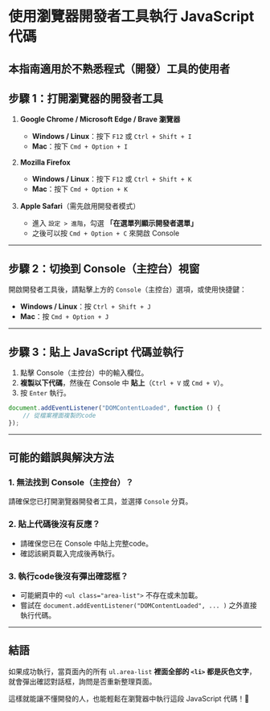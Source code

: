 # 使用瀏覽器開發者工具執行 JavaScript 代碼

本指南適用於不熟悉程式（開發）工具的使用者
---

## **步驟 1：打開瀏覽器的開發者工具**

1. **Google Chrome / Microsoft Edge / Brave 瀏覽器**
   - **Windows / Linux**：按下 `F12` 或 `Ctrl + Shift + I`
   - **Mac**：按下 `Cmd + Option + I`

2. **Mozilla Firefox**
   - **Windows / Linux**：按下 `F12` 或 `Ctrl + Shift + K`
   - **Mac**：按下 `Cmd + Option + K`

3. **Apple Safari**（需先啟用開發者模式）
   - 進入 `設定 > 進階`，勾選 **「在選單列顯示開發者選單」**
   - 之後可以按 `Cmd + Option + C` 來開啟 Console

---

## **步驟 2：切換到 Console（主控台）視窗**

開啟開發者工具後，請點擊上方的 `Console`（主控台）選項，或使用快捷鍵：
- **Windows / Linux**：按 `Ctrl + Shift + J`
- **Mac**：按 `Cmd + Option + J`

---

## **步驟 3：貼上 JavaScript 代碼並執行**

1. 點擊 Console（主控台）中的輸入欄位。
2. **複製以下代碼**，然後在 Console 中 **貼上**（`Ctrl + V` 或 `Cmd + V`）。
3. 按 `Enter` 執行。

```javascript
document.addEventListener("DOMContentLoaded", function () {
    // 從檔案裡面複製的code
});
```

---

## **可能的錯誤與解決方法**

### **1. 無法找到 Console（主控台）？**
請確保您已打開瀏覽器開發者工具，並選擇 `Console` 分頁。

### **2. 貼上代碼後沒有反應？**
- 請確保您已在 Console 中貼上完整code。
- 確認該網頁載入完成後再執行。

### **3. 執行code後沒有彈出確認框？**
- 可能網頁中的 `<ul class="area-list">` 不存在或未加載。
- 嘗試在 `document.addEventListener("DOMContentLoaded", ... )` 之外直接執行代碼。

---

## **結語**

如果成功執行，當頁面內的所有 `ul.area-list` **裡面全部的 `<li>` 都是灰色文字**，就會彈出確認對話框，詢問是否重新整理頁面。

這樣就能讓不懂開發的人，也能輕鬆在瀏覽器中執行這段 JavaScript 代碼！🎉

